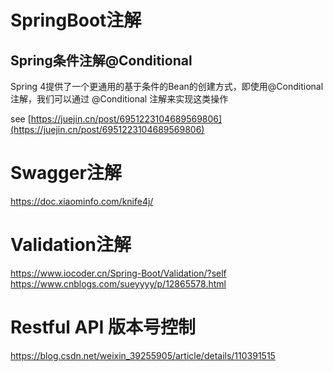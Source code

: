 # SpringBoot注解
## Spring条件注解@Conditional
Spring 4提供了一个更通用的基于条件的Bean的创建方式，即使用@Conditional注解，我们可以通过 @Conditional 注解来实现这类操作
 
see [https://juejin.cn/post/6951223104689569806](https://juejin.cn/post/6951223104689569806)

# Swagger注解
https://doc.xiaominfo.com/knife4j/

# Validation注解
https://www.iocoder.cn/Spring-Boot/Validation/?self
https://www.cnblogs.com/sueyyyy/p/12865578.html

# Restful API 版本号控制
https://blog.csdn.net/weixin_39255905/article/details/110391515